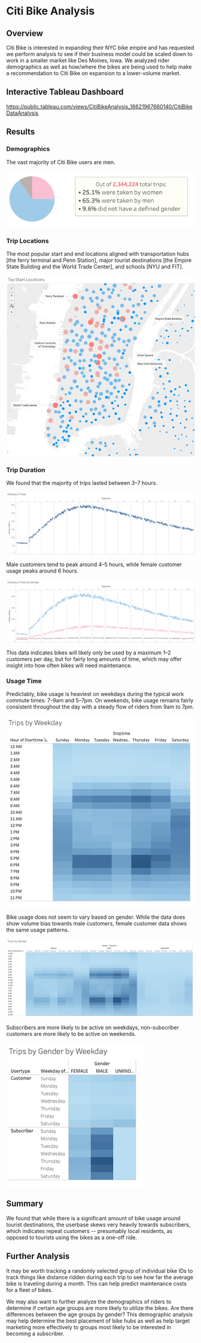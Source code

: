 # Citi Bike Analysis

## Overview
Citi Bike is interested in expanding their NYC bike empire and has requested we perform analysis to see if their business model could be scaled down to work in a smaller market like Des Moines, Iowa. We analyzed rider demographics as well as how/where the bikes are being used to help make a recommendation to Citi Bike on expansion to a lower-volume market. 

## Interactive Tableau Dashboard
https://public.tableau.com/views/CitiBikeAnalysis_16621967660140/CitiBikeDataAnalysis

## Results
### Demographics
The vast majority of Citi Bike users are men.

![](img/user-gender.png)

### Trip Locations
The most popular start and end locations aligned with transportation hubs \[the ferry terminal and Penn Station\], major tourist destinations \[the Empire State Building and the World Trade Center\], and schools \[NYU and FIT\].

![trip start location](img/trip-start-location.png)

### Trip Duration
We found that the majority of trips lasted between 3–7 hours. 

![](img/checkout-time.png)

Male customers tend to peak around 4–5 hours, while female customer usage peaks around 6 hours. 

![](img/checkout-time-by-gender.png)

This data indicates bikes will likely only be used by a maximum 1–2 customers per day, but for fairly long amounts of time, which may offer insight into how often bikes will need maintenance.

### Usage Time
Predictably, bike usage is heaviest on weekdays during the typical work commute times: 7–9am and 5–7pm. On weekends, bike usage remains fairly consistent throughout the day with a steady flow of riders from 9am to 7pm. 

![](img/trips-by-weekday.png) 

Bike usage does not seem to vary based on gender. While the data does show volume bias towards male customers, female customer data shows the same usage patterns.

![](img/trips-by-gender.png) 

Subscribers are more likely to be active on weekdays, non-subscriber customers are more likely to be active on weekends.

![](img/trips-by-gender-by-weekday.png) 

## Summary
We found that while there is a significant amount of bike usage around tourist destinations, the userbase skews very heavily towards subscribers, which indicates repeat customers -- presumably local residents, as opposed to tourists using the bikes as a one-off ride. 

## Further Analysis
It may be worth tracking a randomly selected group of individual bike IDs to track things like distance ridden during each trip to see how far the average bike is traveling during a month. This can help predict maintenance costs for a fleet of bikes. 

We may also want to further analyze the demographics of riders to determine if certain age groups are more likely to utilize the bikes. Are there differences between the age groups by gender? This demographic analysis may help determine the best placement of bike hubs as well as help target marketing more effectively to groups most likely to be interested in becoming a subscriber. 